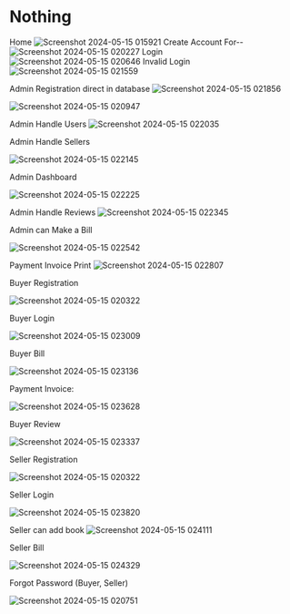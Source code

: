 # Nothing
Home
![Screenshot 2024-05-15 015921](https://github.com/badhonkb/Nothing/assets/121537158/d39afbed-94eb-4f4b-b01f-9941b310904a)
Create Account For--
![Screenshot 2024-05-15 020227](https://github.com/badhonkb/Nothing/assets/121537158/c10c18d4-66c0-41fd-8417-3d09e7804269)
Login
![Screenshot 2024-05-15 020646](https://github.com/badhonkb/Nothing/assets/121537158/4212a7fd-a82d-4984-8a73-fa281d8b19bf)
Invalid Login
![Screenshot 2024-05-15 021559](https://github.com/badhonkb/Nothing/assets/121537158/2bc4e9f1-f4dc-43de-83a2-4d4070a93e3d)

Admin Registration direct in database
![Screenshot 2024-05-15 021856](https://github.com/badhonkb/Nothing/assets/121537158/972e5ef0-0068-4981-85c1-f59336d700ca)

![Screenshot 2024-05-15 020947](https://github.com/badhonkb/Nothing/assets/121537158/d62b3d4c-ca26-4a55-9a59-b4ec5d32bdc1)

Admin Handle Users
![Screenshot 2024-05-15 022035](https://github.com/badhonkb/Nothing/assets/121537158/1bc4cceb-002e-4c4c-9a17-1c6e16fc6aa4)

Admin Handle Sellers

![Screenshot 2024-05-15 022145](https://github.com/badhonkb/Nothing/assets/121537158/34280629-f947-44b9-9d4c-76ec67543507)

Admin Dashboard

![Screenshot 2024-05-15 022225](https://github.com/badhonkb/Nothing/assets/121537158/673dfd66-8a68-4991-a0f1-bca71e853342)

Admin Handle Reviews
![Screenshot 2024-05-15 022345](https://github.com/badhonkb/Nothing/assets/121537158/e6f8d950-1731-4db8-9b68-50b85ff64be2)

Admin can Make a Bill

![Screenshot 2024-05-15 022542](https://github.com/badhonkb/Nothing/assets/121537158/368333e4-5b71-4196-8ce1-b684eaf8f63d)

Payment Invoice Print
![Screenshot 2024-05-15 022807](https://github.com/badhonkb/Nothing/assets/121537158/b1084011-dc7e-4caf-974d-4f0aa57a8ae6)

Buyer Registration 

![Screenshot 2024-05-15 020322](https://github.com/badhonkb/Nothing/assets/121537158/b3b227f7-dd7b-485b-b349-78c549c1d7c1)

Buyer Login

![Screenshot 2024-05-15 023009](https://github.com/badhonkb/Nothing/assets/121537158/8f99b2b1-608a-48d8-9a40-45892ce625a3)

Buyer Bill

![Screenshot 2024-05-15 023136](https://github.com/badhonkb/Nothing/assets/121537158/a88f25ad-e2ce-4891-a47f-86b3fc03380d)

Payment Invoice:

![Screenshot 2024-05-15 023628](https://github.com/badhonkb/Nothing/assets/121537158/0f378896-a38e-4953-8954-df8c621826b0)

Buyer Review

![Screenshot 2024-05-15 023337](https://github.com/badhonkb/Nothing/assets/121537158/a8ffc76b-abbb-4193-a669-3ddc49215ce1)

Seller Registration

![Screenshot 2024-05-15 020322](https://github.com/badhonkb/Nothing/assets/121537158/f0193d1b-c9e1-47b6-b3bb-98d694eaa563)

Seller Login

![Screenshot 2024-05-15 023820](https://github.com/badhonkb/Nothing/assets/121537158/6b7df649-818e-434e-99f9-78e69195ebbb)

Seller  can add book
![Screenshot 2024-05-15 024111](https://github.com/badhonkb/Nothing/assets/121537158/f7b88b07-0c18-4979-a81a-31f938ce8e8c)

Seller Bill

![Screenshot 2024-05-15 024329](https://github.com/badhonkb/Nothing/assets/121537158/2a9b6933-28a1-4000-a833-861821a4a28e)

Forgot Password (Buyer, Seller)

![Screenshot 2024-05-15 020751](https://github.com/badhonkb/Nothing/assets/121537158/ecdf2d62-c0da-4d34-88f9-1c76b37869f0)

























